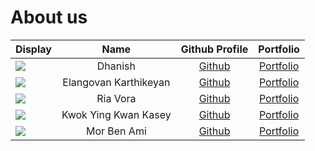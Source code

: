 # About us

| Display                                             |         Name          |                    Github Profile                    |                 Portfolio                 |
|-----------------------------------------------------|:---------------------:|:----------------------------------------------------:|:-----------------------------------------:|
| ![](https://via.placeholder.com/100.png?text=Photo) |        Dhanish        |       [Github](https://github.com/dhanish265)        |      [Portfolio](team/dhanish265.md)      |
| ![](https://via.placeholder.com/100.png?text=Photo) | Elangovan Karthikeyan |       [Github](https://github.com/karthikstar)       |     [Portfolio](team/karthikstar.md)      |
| ![](https://via.placeholder.com/100.png?text=Photo) |       Ria Vora        |         [Github](https://github.com/riavora)         |       [Portfolio](team/riavora.md)        |
| ![](https://via.placeholder.com/100.png?text=Photo) | Kwok Ying Kwan Kasey  |        [Github](https://github.com/kaseykwok)        |      [Portfolio](team/kaseykwok.md)       |
| ![](https://via.placeholder.com/100.png?text=Photo) |      Mor Ben Ami      |       [Github](https://github.com/morbenami1)        |      [Portfolio](team/morbenami1.md)      |


